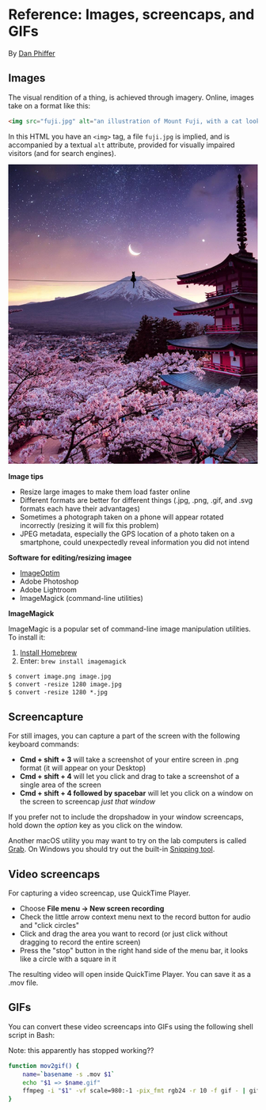 # Reference: Images, screencaps, and GIFs

By [Dan Phiffer](https://phiffer.org)

## Images

The visual rendition of a thing, is achieved through imagery. Online, images take on a format like this:

```html
<img src="fuji.jpg" alt="an illustration of Mount Fuji, with a cat looking over cherry blossom treetops">
```

In this HTML you have an `<img>` tag, a file `fuji.jpg` is implied, and is accompanied by a textual `alt` attribute, provided for visually impaired visitors (and for search engines).

![an illustration of Mount Fuji, with a cat looking over cherry blossom treetops](img/fuji.jpg)

__Image tips__

* Resize large images to make them load faster online
* Different formats are better for different things (.jpg, .png, .gif, and .svg formats each have their advantages)
* Sometimes a photograph taken on a phone will appear rotated incorrectly (resizing it will fix this problem)
* JPEG metadata, especially the GPS location of a photo taken on a smartphone, could unexpectedly reveal information you did not intend

__Software for editing/resizing imagee__

* [ImageOptim](https://imageoptim.com/mac)
* Adobe Photoshop
* Adobe Lightroom
* ImageMagick (command-line utilities)

__ImageMagick__

ImageMagic is a popular set of command-line image manipulation utilities. To install it:

1. [Install Homebrew](https://brew.sh/)
2. Enter: `brew install imagemagick`

```
$ convert image.png image.jpg
$ convert -resize 1280 image.jpg
$ convert -resize 1280 *.jpg
```

## Screencapture

For still images, you can capture a part of the screen with the following keyboard commands:

* __Cmd + shift + 3__ will take a screenshot of your entire screen in .png format (it will appear on your Desktop)
* __Cmd + shift + 4__ will let you click and drag to take a screenshot of a single area of the screen
* __Cmd + shift + 4 followed by spacebar__ will let you click on a window on the screen to screencap _just that window_

If you prefer not to include the dropshadow in your window screencaps, hold down the _option_ key as you click on the window.

Another macOS utility you may want to try on the lab computers is called [Grab](https://appletoolbox.com/2013/01/how-to-use-mac-os-x-grab-utility-to-take-screenshots/). On Windows you should try out the built-in [Snipping tool](https://support.microsoft.com/en-us/help/13776/windows-use-snipping-tool-to-capture-screenshots).

## Video screencaps

For capturing a video screencap, use QuickTime Player.

* Choose __File menu → New screen recording__
* Check the little arrow context menu next to the record button for audio and "click circles"
* Click and drag the area you want to record (or just click without dragging to record the entire screen)
* Press the "stop" button in the right hand side of the menu bar, it looks like a circle with a square in it

The resulting video will open inside QuickTime Player. You can save it as a .mov file.

## GIFs

You can convert these video screencaps into GIFs using the following shell script in Bash:

Note: this apparently has stopped working??

```bash
function mov2gif() {
    name=`basename -s .mov $1`
    echo "$1 => $name.gif"
    ffmpeg -i "$1" -vf scale=980:-1 -pix_fmt rgb24 -r 10 -f gif - | gifsicle --optimize=2 --delay=6 > "$name.gif"
}
```
